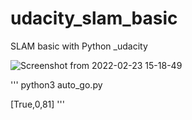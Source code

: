 # udacity_slam_basic
SLAM basic with Python _udacity 


![Screenshot from 2022-02-23 15-18-49](https://user-images.githubusercontent.com/76588494/155270278-a2458548-74f4-49a3-a0ff-a483bb5566b2.png)

'''
python3 auto_go.py

[True,0,81]
'''
